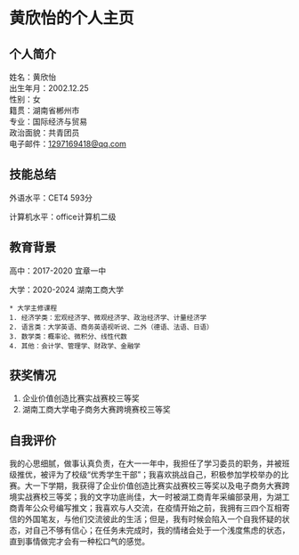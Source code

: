 # 黄欣怡的个人主页


## 个人简介
姓名：黄欣怡  
出生年月：2002.12.25  
性别：女  
籍贯：湖南省郴州市  
专业：国际经济与贸易  
政治面貌：共青团员  
电子邮件：1297169418@qq.com

## 技能总结
外语水平：CET4 593分

计算机水平：office计算机二级

## 教育背景
高中：2017-2020  宜章一中

大学：2020-2024  湖南工商大学

```
* 大学主修课程
1. 经济学类：宏观经济学、微观经济学、政治经济学、计量经济学
2. 语言类：大学英语、商务英语视听说、二外（德语、法语、日语）
3. 数学类：概率论、微积分、线性代数
4. 其他：会计学、管理学、财政学、金融学

```

## 获奖情况
1. 企业价值创造比赛实战赛校三等奖  
2. 湖南工商大学电子商务大赛跨境赛校三等奖

## 自我评价
我的心思细腻，做事认真负责，在大一一年中，我担任了学习委员的职务，并被班级推优，被评为了校级“优秀学生干部”；我喜欢挑战自己，积极参加学校举办的比赛。大一下学期，我获得了企业价值创造比赛实战赛校三等奖以及电子商务大赛跨境实战赛校三等奖；我的文字功底尚佳，大一时被湖工商青年采编部录用，为湖工商青年公众号编写推文；我喜欢与人交流，在疫情开始之前，我拥有三四个互相寄信的外国笔友，与他们交流彼此的生活；但是，我有时候会陷入一个自我怀疑的状态，对自己不够有信心；在任务未完成时，我的情绪会处于一个浅度焦虑的状态，直到事情做完才会有一种松口气的感觉。
